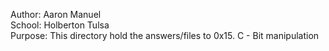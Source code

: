 Author: Aaron Manuel<br/>
School: Holberton Tulsa<br/>
Purpose: This directory hold the answers/files to 0x15. C - Bit manipulation<br/>
